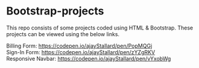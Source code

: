 # Bootstrap-projects
This repo consists of some projects coded using HTML &amp; Bootstrap. These projects can be viewed using the below links.  

Billing Form: https://codepen.io/ajayStallard/pen/PopMQGj  
Sign-In Form: https://codepen.io/ajayStallard/pen/zYZgRKV  
Responsive Navbar: https://codepen.io/ajayStallard/pen/vYxobWg  


